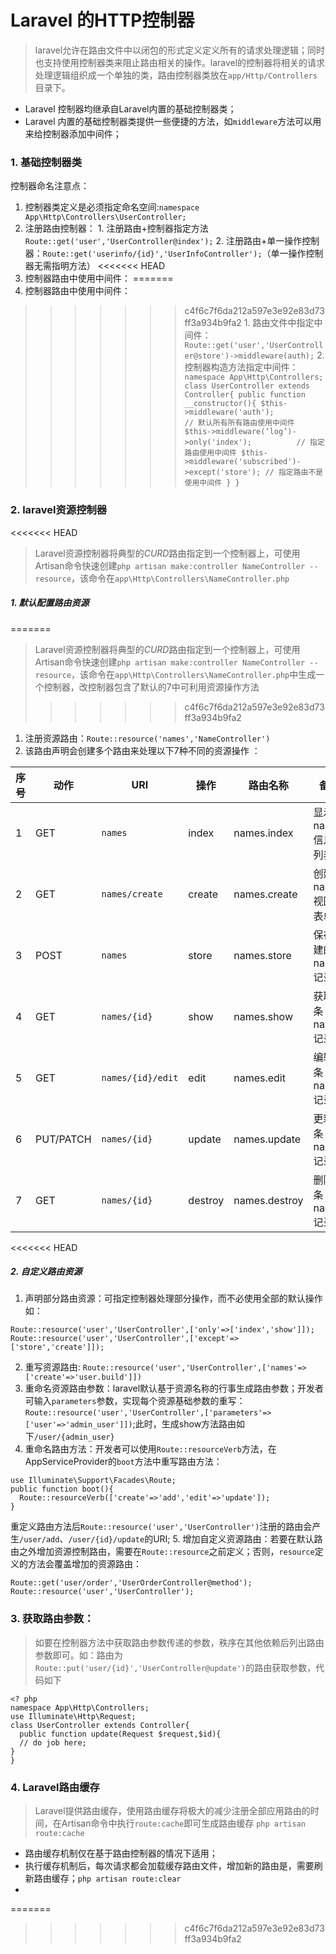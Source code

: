 # Laravel 的HTTP控制器
> laravel允许在路由文件中以闭包的形式定义定义所有的请求处理逻辑；同时也支持使用控制器类来阻止路由相关的操作。laravel的控制器将相关的请求处理逻辑组织成一个单独的类，路由控制器类放在`app/Http/Controllers`目录下。
- Laravel 控制器均继承自Laravel内置的基础控制器类；
- Laravel 内置的基础控制器类提供一些便捷的方法，如`middleware`方法可以用来给控制器添加中间件；


### 1. 基础控制器类
控制器命名注意点：
  1. 控制器类定义是必须指定命名空间:`namespace App\Http\Controllers\UserController;`
  2. 注册路由控制器：
    1. 注册路由+控制器指定方法 `Route::get('user','UserController@index');`
    2. 注册路由+单一操作控制器：`Route::get('userinfo/{id}','UserInfoController');`（单一操作控制器无需指明方法）
<<<<<<< HEAD
  3. 控制器路由中使用中间件：
=======
  4. 控制器路由中使用中间件：
>>>>>>> c4f6c7f6da212a597e3e92e83d73ff3a934b9fa2
    1. 路由文件中指定中间件：`Route::get('user','UserController@store')->middleware(auth);`
    2. 控制器构造方法指定中间件：
    ```
    namespace App\Http\Controllers;
    class UserController extends Controller{
      public function __constructor(){
        $this->middleware('auth');                        // 默认所有所有路由使用中间件
        $this->middleware(‘log’)->only('index');          // 指定路由使用中间件
        $this->middleware('subscribed')->except('store'); // 指定路由不是使用中间件
      }
    }
    ```

### 2. laravel资源控制器
<<<<<<< HEAD
> Laravel资源控制器将典型的*CURD*路由指定到一个控制器上，可使用Artisan命令快速创建`php artisan make:controller NameController --resource`，该命令在`app\Http\Controllers\NameController.php`

##### 1. 默认配置路由资源

=======
> Laravel资源控制器将典型的*CURD*路由指定到一个控制器上，可使用Artisan命令快速创建`php artisan make:controller NameController --resource`，该命令在`app\Http\Controllers\NameController.php`中生成一个控制器，改控制器包含了默认的7中可利用资源操作方法
>>>>>>> c4f6c7f6da212a597e3e92e83d73ff3a934b9fa2
1. 注册资源路由：`Route::resource('names','NameController')`
2. 该路由声明会创建多个路由来处理以下7种不同的资源操作  ：

  |序号|动作     |URI               |操作   |路由名称       |备注|
  |---|---------|-----------------|-------|-------------|-------|
  |1  |GET      |`names`          |index  |names.index  |显示names信息/列表|
  |2  |GET      |`names/create`   |create |names.create |创建name视图/表单|
  |3  |POST     |`names`          |store  |names.store  |保存创建的name记录|
  |4  |GET      |`names/{id}`     |show   |names.show   |获取一条name记录|
  |5  |GET      |`names/{id}/edit`|edit   |names.edit   |编辑一条name记录|
  |6  |PUT/PATCH|`names/{id}`     |update |names.update |更新一条name记录|
  |7  |GET      |`names/{id}`     |destroy|names.destroy|删除一条name记录|
<<<<<<< HEAD

##### 2. 自定义路由资源
1. 声明部分路由资源：可指定控制器处理部分操作，而不必使用全部的默认操作如：
```
Route::resource('user','UserController',['only'=>['index','show']]);
Route::resource('user','UserController',['except'=>['store','create']]);
```
2. 重写资源路由:
`Route::resource('user','UserController',['names'=>['create'=>'user.build']])`
3. 重命名资源路由参数：laravel默认基于资源名称的行事生成路由参数；开发者可输入`parameters`参数，实现每个资源基础参数的重写：
`Route::resource('user','UserController',['parameters'=>['user'=>'admin_user']])`;此时，生成show方法路由如下`/user/{admin_user}`
4. 重命名路由方法：开发者可以使用`Route::resourceVerb`方法，在AppServiceProvider的`boot`方法中重写路由方法：
```
use Illuminate\Support\Facades\Route;
public function boot(){
  Route::resourceVerb(['create'=>'add','edit'=>'update']);
}
```
重定义路由方法后`Route::resource('user','UserController')`注册的路由会产生`/user/add`、`/user/{id}/update`的URI;
5. 增加自定义资源路由：若要在默认路由之外增加资源控制路由，需要在`Route::resource`之前定义；否则，`resource`定义的方法会覆盖增加的资源路由：
```
Route::get('user/order','UserOrderController@method');
Route::resource('user','UserController');
```
### 3. 获取路由参数：
> 如要在控制器方法中获取路由参数传递的参数，秩序在其他依赖后列出路由参数即可。如：路由为`Route::put('user/{id}','UserController@update')`的路由获取参数，代码如下
```
<? php
namespace App\Http\Controllers;
use Illuminate\Http\Request;
class UserController extends Controller{
  public function update(Request $request,$id){
  // do job here;
}
}
```

### 4. Laravel路由缓存

> Laravel提供路由缓存，使用路由缓存将极大的减少注册全部应用路由的时间，在Artisan命令中执行`route:cache`即可生成路由缓存
`php artisan route:cache`

- 路由缓存机制仅在基于路由控制器的情况下适用；
- 执行缓存机制后，每次请求都会加载缓存路由文件，增加新的路由是，需要刷新路由缓存；`php artisan route:clear`
-
=======
>>>>>>> c4f6c7f6da212a597e3e92e83d73ff3a934b9fa2

